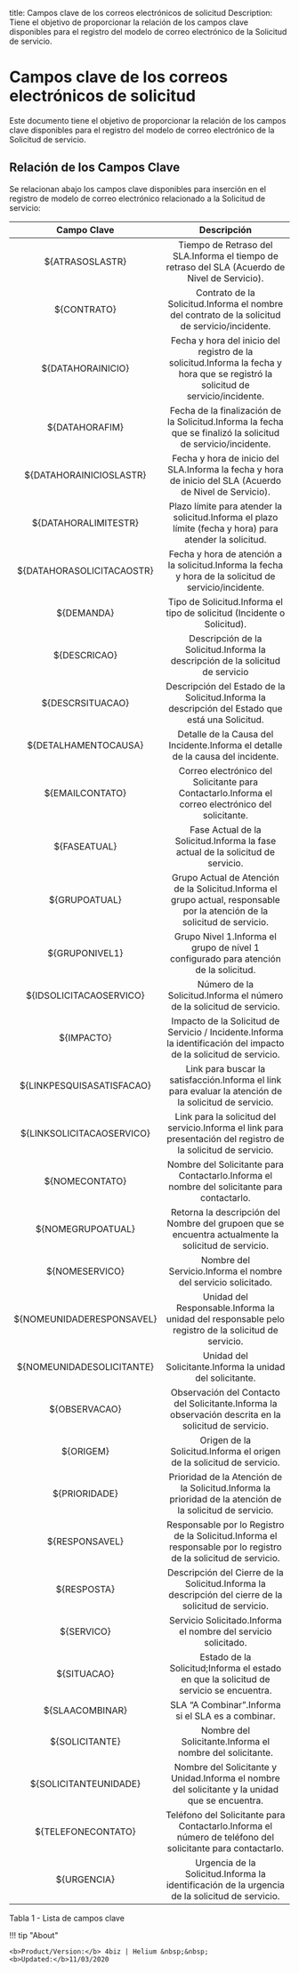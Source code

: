 title: Campos clave de los correos electrónicos de solicitud
Description: Tiene el objetivo de proporcionar la relación de los campos clave disponibles para el registro del modelo de correo electrónico de la Solicitud de servicio.
# Campos clave de los correos electrónicos de solicitud

Este documento tiene el objetivo de proporcionar la relación de los campos clave disponibles para el registro del modelo de correo electrónico de la Solicitud de servicio.

Relación de los Campos Clave
----------------------------

Se relacionan abajo los campos clave disponibles para inserción en el registro
de modelo de correo electrónico relacionado a la Solicitud de servicio:

|      **Campo Clave**      |                                                          **Descripción**                                                         |
|:-------------------------:|:--------------------------------------------------------------------------------------------------------------------------------:|
|      ${ATRASOSLASTR}      |                  Tiempo de Retraso del SLA.Informa el tiempo de retraso del SLA (Acuerdo de Nivel de Servicio).                  |
|        ${CONTRATO}        |                  Contrato de la Solicitud.Informa el nombre del contrato de la solicitud de servicio/incidente.                  |
|     ${DATAHORAINICIO}     | Fecha y hora del inicio del registro de la solicitud.Informa la fecha y hora que se registró la solicitud de servicio/incidente. |
|       ${DATAHORAFIM}      |           Fecha de la finalización de la Solicitud.Informa la fecha que se finalizó la solicitud de servicio/incidente.          |
|  ${DATAHORAINICIOSLASTR}  |             Fecha y hora de inicio del SLA.Informa la fecha y hora de inicio del SLA (Acuerdo de Nivel de Servicio).             |
|    ${DATAHORALIMITESTR}   |             Plazo límite para atender la solicitud.Informa el plazo límite (fecha y hora) para atender la solicitud.             |
| ${DATAHORASOLICITACAOSTR} |              Fecha y hora de atención a la solicitud.Informa la fecha y hora de la solicitud de servicio/incidente.              |
|         ${DEMANDA}        |                              Tipo de Solicitud.Informa el tipo de solicitud (Incidente o Solicitud).                             |
|        ${DESCRICAO}       |                          Descripción de la Solicitud.Informa la descripción de la solicitud de servicio                          |
|      ${DESCRSITUACAO}     |                 Descripción del Estado de la Solicitud.Informa la descripción del Estado que está una Solicitud.                 |
|    ${DETALHAMENTOCAUSA}   |                          Detalle de la Causa del Incidente.Informa el detalle de la causa del incidente.                         |
|      ${EMAILCONTATO}      |                Correo electrónico del Solicitante para Contactarlo.Informa el correo electrónico del solicitante.                |
|        ${FASEATUAL}       |                          Fase Actual de la Solicitud.Informa la fase actual de la solicitud de servicio.                         |
|       ${GRUPOATUAL}       |    Grupo Actual de Atención de la Solicitud.Informa el grupo actual, responsable por la atención de la solicitud de servicio.    |
|       ${GRUPONIVEL1}      |                       Grupo Nivel 1.Informa el grupo de nível 1 configurado para atención de la solicitud.                       |
|  ${IDSOLICITACAOSERVICO}  |                               Número de la Solicitud.Informa el número de la solicitud de servicio.                              |
|         ${IMPACTO}        |        Impacto de la Solicitud de Servicio / Incidente.Informa la identificación del impacto de la solicitud de servicio.        |
| ${LINKPESQUISASATISFACAO} |              Link para buscar la satisfacción.Informa el link para evaluar la atención de la solicitud de servicio.              |
| ${LINKSOLICITACAOSERVICO} |          Link para la solicitud del servicio.Informa el link para presentación del registro de la solicitud de servicio.         |
|       ${NOMECONTATO}      |                    Nombre del Solicitante para Contactarlo.Informa el nombre del solicitante para contactarlo.                   |
|     ${NOMEGRUPOATUAL}     |               Retorna la descripción del Nombre del grupoen que se encuentra actualmente la solicitud de servicio.               |
|       ${NOMESERVICO}      |                                  Nombre del Servicio.Informa el nombre del servicio solicitado.                                  |
| ${NOMEUNIDADERESPONSAVEL} |                Unidad del Responsable.Informa la unidad del responsable pelo registro de la solicitud de servicio.               |
| ${NOMEUNIDADESOLICITANTE} |                                     Unidad del Solicitante.Informa la unidad del solicitante.                                    |
|       ${OBSERVACAO}       |               Observación del Contacto del Solicitante.Informa la observación descrita en la solicitud de servicio.              |
|         ${ORIGEM}         |                               Origen de la Solicitud.Informa el origen de la solicitud de servicio.                              |
|       ${PRIORIDADE}       |             Prioridad de la Atención de la Solicitud.Informa la prioridad de la atención de la solicitud de servicio.            |
|       ${RESPONSAVEL}      |          Responsable por lo Registro de la Solicitud.Informa el responsable por lo registro de la solicitud de servicio.         |
|        ${RESPOSTA}        |               Descripción del Cierre de la Solicitud.Informa la descripción del cierre de la solicitud de servicio.              |
|         ${SERVICO}        |                                  Servicio Solicitado.Informa el nombre del servicio solicitado.                                  |
|        ${SITUACAO}        |                      Estado de la Solicitud;Informa el estado en que la solicitud de servicio se encuentra.                      |
|      ${SLAACOMBINAR}      |                                         SLA “A Combinar”.Informa si el SLA es a combinar.                                        |
|       ${SOLICITANTE}      |                                     Nombre del Solicitante.Informa el nombre del solicitante.                                    |
|   ${SOLICITANTEUNIDADE}   |                  Nombre del Solicitante y Unidad.Informa el nombre del solicitante y la unidad que se encuentra.                 |
|     ${TELEFONECONTATO}    |             Teléfono del Solicitante para Contactarlo.Informa el número de teléfono del solicitante para contactarlo.            |
|        ${URGENCIA}        |                  Urgencia de la Solicitud.Informa la identificación de la urgencia de la solicitud de servicio.                  |

Tabla 1 - Lista de campos clave

!!! tip "About"

    <b>Product/Version:</b> 4biz | Helium &nbsp;&nbsp;
    <b>Updated:</b>11/03/2020


